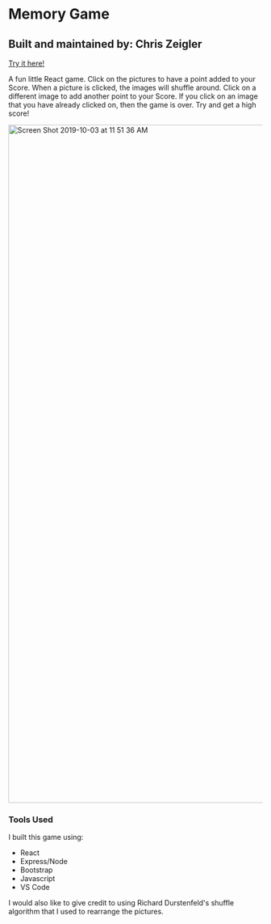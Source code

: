# Memory Game

## Built and maintained by: Chris Zeigler

[Try it here!](https://zigybass.github.io/React-Memory-Game/)

A fun little React game. Click on the pictures to have a point added to your Score. When a picture is clicked, the images will shuffle around. Click on a different image to add another point to your Score. If you click on an image that you have already clicked on, then the game is over. Try and get a high score!

<img width="1341" alt="Screen Shot 2019-10-03 at 11 51 36 AM" src="https://user-images.githubusercontent.com/50716272/66142846-3239ff80-e5d4-11e9-99c5-183c6114c2e5.png">

### Tools Used

I built this game using: 

* React
* Express/Node
* Bootstrap
* Javascript
* VS Code 



I would also like to give credit to using Richard Durstenfeld's shuffle algorithm that I used to rearrange the pictures. 
